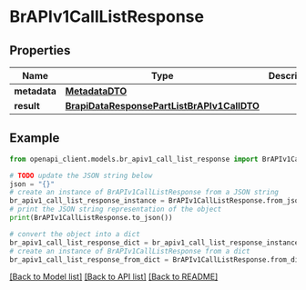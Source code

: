 # BrAPIv1CallListResponse


## Properties

Name | Type | Description | Notes
------------ | ------------- | ------------- | -------------
**metadata** | [**MetadataDTO**](MetadataDTO.md) |  | [optional] 
**result** | [**BrapiDataResponsePartListBrAPIv1CallDTO**](BrapiDataResponsePartListBrAPIv1CallDTO.md) |  | [optional] 

## Example

```python
from openapi_client.models.br_apiv1_call_list_response import BrAPIv1CallListResponse

# TODO update the JSON string below
json = "{}"
# create an instance of BrAPIv1CallListResponse from a JSON string
br_apiv1_call_list_response_instance = BrAPIv1CallListResponse.from_json(json)
# print the JSON string representation of the object
print(BrAPIv1CallListResponse.to_json())

# convert the object into a dict
br_apiv1_call_list_response_dict = br_apiv1_call_list_response_instance.to_dict()
# create an instance of BrAPIv1CallListResponse from a dict
br_apiv1_call_list_response_from_dict = BrAPIv1CallListResponse.from_dict(br_apiv1_call_list_response_dict)
```
[[Back to Model list]](../README.md#documentation-for-models) [[Back to API list]](../README.md#documentation-for-api-endpoints) [[Back to README]](../README.md)


